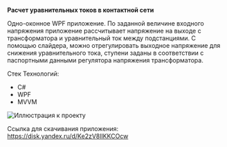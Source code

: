 **Расчет уравнительных токов в контактной сети**

Одно-оконное WPF приложение.  По заданной величине входного напряжения приложение рассчитывает напряжение на выходе с трансформатора и уравнительный ток между подстанциями. С помощью слайдера, можно отрегулировать выходное напряжение для снижения  уравнительного тока, ступени заданы в соответствии с паспортными данными регулятора напряжения трансформатора. 

Стек Технологий:

- C#
- WPF
- MVVM

![Иллюстрация к проекту](https://github.com/jon/coolproject/raw/master/image/image.png)

Ссылка для скачивания приложения: https://disk.yandex.ru/d/Ke2zV8IlKKCOcw




<!--This a WPF application with MVVM with out any button. We need to fill two feelds to see a result (current betwin substations).
**ZhiyanovAndrey/ZhiyanovAndrey** is a ✨ _special_ ✨ repository because its `README.md` (this file) appears on your GitHub profile.


Here are some ideas to get you started:

- 🔭 I’m currently working on ...
- 🌱 I’m currently learning ...
- 👯 I’m looking to collaborate on ...
- 🤔 I’m looking for help with ...
- 💬 Ask me about ...
- 📫 How to reach me: ...
- 😄 Pronouns: ...
- ⚡ Fun fact: ...
 -->
